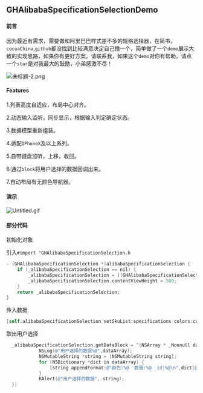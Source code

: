 ## GHAlibabaSpecificationSelectionDemo

#### 前言

因为最近有需求，需要做和阿里巴巴样式差不多的规格选择器，在简书，`cocoaChina`,`github`都没找到比较满意决定自己撸一个，简单做了一个`demo`展示大致的实现思路，如果你有更好方案，请联系我，如果这个`demo`对你有帮助，请点一个`star`是对我最大的鼓励，小弟感激不尽！

![未标题-2.png](https://upload-images.jianshu.io/upload_images/1419035-939d3461ce617c41.png?imageMogr2/auto-orient/strip%7CimageView2/2/w/620)


#### Features

1.列表高度自适应，布局中心对齐。

2.动态输入监听，同步显示，根据输入判定确定状态。

3.数据模型重新组装。

4.适配`IPhoneX`及以上系列。

5.自带键盘监听，上移，收回。

6.通过`block`将用户选择的数据回调出来。

7.自动布局有无颜色导航器。

#### 演示

![Untitled.gif](https://upload-images.jianshu.io/upload_images/1419035-ed0c9fce0ac0503e.gif?imageMogr2/auto-orient/strip)

#### 部分代码

初始化对象

引入`#import "GHAlibabaSpecificationSelection.h`

```objective-c
- (GHAlibabaSpecificationSelection *)alibabaSpecificationSelection {
    if (_alibabaSpecificationSelection == nil) {
        _alibabaSpecificationSelection = [[GHAlibabaSpecificationSelection alloc]init];
        _alibabaSpecificationSelection.contentViewHeight = 500;
    }
    return _alibabaSpecificationSelection;
}
```

传入数据

```objective-c
[self.alibabaSpecificationSelection setSkuList:specifications colors:colors sectePrice:sectePrice];

```

取出用户选择

```objective-c
  _alibabaSpecificationSelection.getDataBlock = ^(NSArray * _Nonnull dataArray) {
            NSLog(@"用户选择的数据%@",dataArray);
            NSMutableString *string = [NSMutableString string];
            for (NSDictionary *dict in dataArray) {
                [string appendFormat:@"颜色:%@  数量:%@  id:%@\n",dict[@"color"],dict[@"skuNum"],dict[@"skuId"]];
            }
            KAlert(@"用户选择的数据", string);
  };
```




